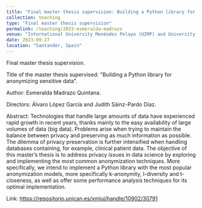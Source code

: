 ```yaml
---
title: "Final master thesis supervision: Building a Python library for anonymizing sensitive data"
collection: teaching
type: "Final master thesis supervision"
permalink: /teaching/2023-esmeralda-madrazo
venue: "International University Menéndez Pelayo (UIMP) and University of Cantabria (UC)"
date: 2023-09-27
location: "Santander, Spain"
---
```


Final master thesis supervision. 

Title of the master thesis supervised: "Building a Python library for anonymizing sensitive data". 

Author: Esmeralda Madrazo Quintana.   

Directors: Álvaro López García and Judith Sáinz-Pardo Díaz.

Abstract: Technologies that handle large amounts of data have experienced rapid growth in recent years, thanks mainly to the easy availability of large volumes of data (big data). Problems arise when trying to maintain the balance between privacy and preserving as much information as possible. The dilemma of privacy preservation is further intensified when handling databases containing, for example, clinical patient data. The objective of this master’s thesis is to address privacy issues in data science by exploring and implementing the most common anonymization techniques. More specifically, we intend to implement a Python library with the most popular anonymization models, more specifically k-anonymity, l-diversity and t-closeness, as well as offer some performance analysis techniques for its optimal implementation.

Link: https://repositorio.unican.es/xmlui/handle/10902/30791
